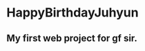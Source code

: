 # HappyBirthdayJuhyun

<div style="text-aligin: center;">
  <h2>My first web project for gf sir.</h2>
</div>
